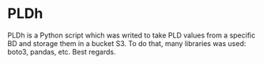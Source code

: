 # PLDh

PLDh is a Python script which was writed to take PLD values from a specific BD and storage them in a bucket S3. To do that, many libraries was used: boto3, pandas, etc. Best regards.
